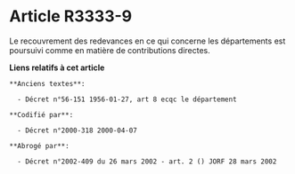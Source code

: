 # Article R3333-9

Le recouvrement des redevances en ce qui concerne les départements est poursuivi comme en matière de contributions directes.

**Liens relatifs à cet article**

	**Anciens textes**:

	  - Décret n°56-151 1956-01-27, art 8 ecqc le département

	**Codifié par**:

	  - Décret n°2000-318 2000-04-07

	**Abrogé par**:

	  - Décret n°2002-409 du 26 mars 2002 - art. 2 () JORF 28 mars 2002
